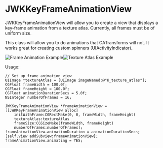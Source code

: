 JWKKeyFrameAnimationView
========================
JWKKeyFrameAnimationView will allow you to create a view that displays a key-frame animation from a texture atlas. Currently, all frames must be of uniform size.

This class will allow you to do animations that CATransforms will not. It works great for creating custom spinners (UIActivityIndicator).

![Frame Animation Example](http://i.imgur.com/oJptCfv.gif)![Texture Atlas Example](http://i.imgur.com/8ayBGqH.png)

Usage:

	// Set up frame animation view
	UIImage *textureAtlas = [UIImage imageNamed:@"K_texture_atlas"];
	CGFloat frameWidth = 100.0f;
	CGFloat frameHeight = 100.0f;
	CGFloat animationDurationSecs = 5.0f;
	NSInteger numberOfFrames = 16;
	
	JWKKeyFrameAnimationView *frameAnimationView = [[JWKKeyFrameAnimationView alloc] 
		initWithFrame:CGRectMake(0, 0, frameWidth, frameHeight)
		textureAtlas:textureAtlas 
		frameSize:CGSizeMake(frameWidth, frameHeight) 
	    numberOfFrames:numberOfFrames];
	frameAnimationView.animationDuration = animationDurationSecs;
	[self.view addSubview:frameAnimationView];
	frameAnimationView.animating = YES;
